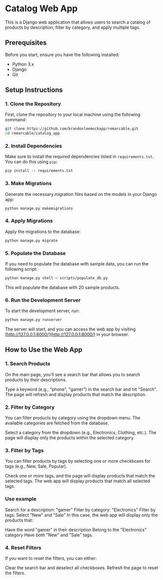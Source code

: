 
# Catalog Web App

This is a Django web application that allows users to search a catalog of products by description, filter by category, and apply multiple tags.

## Prerequisites

Before you start, ensure you have the following installed:

- Python 3.x
- Django
- Git

## Setup Instructions

### 1. Clone the Repository

First, clone the repository to your local machine using the following command:

```bash
git clone https://github.com/brandonleemockapp/remarcable.git
cd remarcable/catalog_app
```

### 2. Install Dependencies

Make sure to install the required dependencies listed in `requirements.txt`. You can do this using `pip`:

```bash
pip install -r requirements.txt
```

### 3. Make Migrations

Generate the necessary migration files based on the models in your Django app:

```bash
python manage.py makemigrations
```

### 4. Apply Migrations

Apply the migrations to the database:

```bash
python manage.py migrate
```

### 5. Populate the Database

If you need to populate the database with sample data, you can run the following script:

```bash
python manage.py shell < scripts/populate_db.py
```

This will populate the database with 20 sample products.

### 6. Run the Development Server

To start the development server, run:

```bash
python manage.py runserver
```

The server will start, and you can access the web app by visiting [http://127.0.0.1:8000/](http://127.0.0.1:8000/) in your browser.

## How to Use the Web App
### 1. Search Products
On the main page, you’ll see a search bar that allows you to search products by their descriptions.

Type a keyword (e.g., "phone", "gamer") in the search bar and hit "Search".
The page will refresh and display products that match the description.

### 2. Filter by Category
You can filter products by category using the dropdown menu. The available categories are fetched from the database.

Select a category from the dropdown (e.g., Electronics, Clothing, etc.).
The page will display only the products within the selected category.

### 3. Filter by Tags
You can filter products by tags by selecting one or more checkboxes for tags (e.g., New, Sale, Popular).

Check one or more tags, and the page will display products that match the selected tags.
The web app will display products that match all selected tags.

### Use example
Search for a description: "gamer"
Filter by category: "Electronics"
Filter by tags: Select "New" and "Sale"
In this case, the web app will display only the products that:

Have the word "gamer" in their description
Belong to the "Electronics" category
Have both "New" and "Sale" tags.

### 4. Reset Filters
If you want to reset the filters, you can either:

Clear the search bar and deselect all checkboxes.
Refresh the page to reset the filters.
